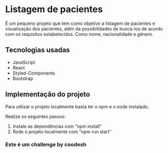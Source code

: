 # Listagem de pacientes

<p>É um pequeno projeto que tem como objetivo a listagem de pacientes e visualização dos pacientes, além da possibilidades de busca-los de acordo com os requisitos estabelecidos. Como nome, nacionalidade e gênero.</p>

## Tecnologias usadas

<ul>
    <li>JavaScript</li>
    <li>React</li>
    <li>Styled-Components</li>
    <li>Bootstrap</li>
</ul>

## Implementação do projeto

<p>Para utilizar o projeto localmente basta ter o npm e o node instalado.</p>

<p>Realize os seguintes passos:</p>

<ol>
    <li>Instale as dependências com "npm install"</li>
    <li>Rode o projeto localmente com "npm run start"</li>
</ol>

### Este é um challenge by coodesh